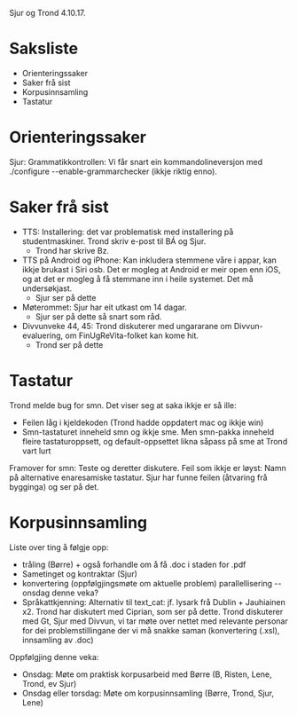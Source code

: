 Sjur og Trond 4.10.17.

# Saksliste
* Orienteringssaker
* Saker frå sist
* Korpusinnsamling
* Tastatur

# Orienteringssaker

Sjur: Grammatikkontrollen: Vi får snart ein kommandolineversjon med ./configure --enable-grammarchecker (ikkje riktig enno).

# Saker frå sist

* TTS: Installering: det var problematisk med installering på studentmaskiner. Trond skriv e-post til BÁ og Sjur.
    - Trond har skrive Bz.
* TTS på Android og iPhone: Kan inkludera stemmene våre i appar, kan ikkje brukast i Siri osb. Det er mogleg at Android er meir open enn iOS, og at det er mogleg å få stemmane inn i heile systemet. Det må undersøkjast.
    - Sjur ser på dette
* Møterommet: Sjur har eit utkast om 14 dagar.
    - Sjur ser på dette så snart som råd.
* Divvunveke 44, 45: Trond diskuterer med ungararane om Divvun-evaluering, om FinUgReVita-folket kan kome hit.
    - Trond ser på dette

# Tastatur

Trond melde bug for smn. Det viser seg at saka ikkje er så ille: 
* Feilen låg i kjeldekoden (Trond hadde oppdatert mac og ikkje win)
* Smn-tastaturet inneheld smn og ikkje sme. Men smn-pakka inneheld fleire tastaturoppsett, og  default-oppsettet likna såpass på sme at Trond vart lurt

Framover for smn: Teste og deretter diskutere. Feil som ikkje er løyst: Namn på alternative enaresamiske tastatur. Sjur har funne feilen (åtvaring frå bygginga) og ser på det.

# Korpusinnsamling

Liste over ting å følgje opp:

* tråling (Børre) + også forhandle om å få .doc i staden for .pdf
* Sametinget og kontraktar (Sjur)
* konvertering (oppfølgjingsmøte om aktuelle problem) parallellisering  -- onsdag denne veka?
* Språkattkjenning: Alternativ til text_cat: jf. lysark frå Dublin + Jauhiainen x2. Trond har diskutert med Ciprian, som ser på dette.
Trond diskuterer med Gt, Sjur med Divvun, vi tar møte over nettet med relevante personar for dei problemstillingane der vi må snakke saman (konvertering (.xsl), innsamling av .doc)

Oppfølgjing denne veka:
* Onsdag: Møte om praktisk korpusarbeid med Børre (B, Risten, Lene, Trond, ev Sjur)
* Onsdag eller torsdag: Møte om korpusinnsamling (Børre, Trond, Sjur, Lene)
